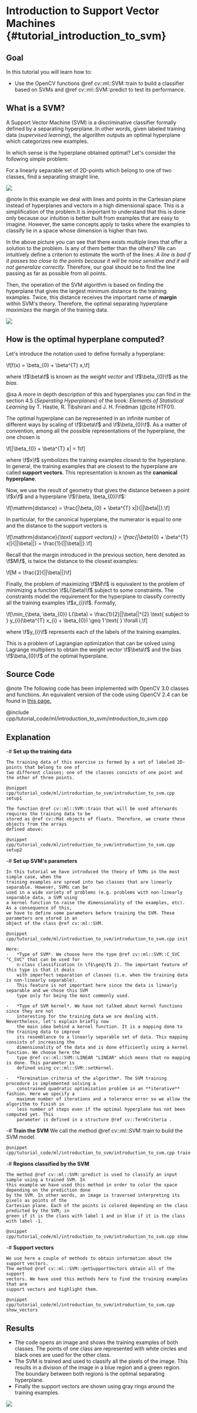 Introduction to Support Vector Machines {#tutorial_introduction_to_svm}
=======================================

Goal
----

In this tutorial you will learn how to:

-   Use the OpenCV functions @ref cv::ml::SVM::train to build a classifier based on SVMs and @ref
    cv::ml::SVM::predict to test its performance.

What is a SVM?
--------------

A Support Vector Machine (SVM) is a discriminative classifier formally defined by a separating
hyperplane. In other words, given labeled training data (*supervised learning*), the algorithm
outputs an optimal hyperplane which categorizes new examples.

In which sense is the hyperplane obtained optimal? Let's consider the following simple problem:

For a linearly separable set of 2D-points which belong to one of two classes, find a separating
straight line.

![](images/separating-lines.png)

@note In this example we deal with lines and points in the Cartesian plane instead of hyperplanes
and vectors in a high dimensional space. This is a simplification of the problem.It is important to
understand that this is done only because our intuition is better built from examples that are easy
to imagine. However, the same concepts apply to tasks where the examples to classify lie in a space
whose dimension is higher than two.

In the above picture you can see that there exists multiple lines that offer a solution to the
problem. Is any of them better than the others? We can intuitively define a criterion to estimate
the worth of the lines: <em> A line is bad if it passes too close to the points because it will be
noise sensitive and it will not generalize correctly. </em> Therefore, our goal should be to find
the line passing as far as possible from all points.

Then, the operation of the SVM algorithm is based on finding the hyperplane that gives the largest
minimum distance to the training examples. Twice, this distance receives the important name of
**margin** within SVM's theory. Therefore, the optimal separating hyperplane *maximizes* the margin
of the training data.

![](images/optimal-hyperplane.png)

How is the optimal hyperplane computed?
---------------------------------------

Let's introduce the notation used to define formally a hyperplane:

\f[f(x) = \beta_{0} + \beta^{T} x,\f]

where \f$\beta\f$ is known as the *weight vector* and \f$\beta_{0}\f$ as the *bias*.

@sa A more in depth description of this and hyperplanes you can find in the section 4.5 (*Seperating
Hyperplanes*) of the book: *Elements of Statistical Learning* by T. Hastie, R. Tibshirani and J. H.
Friedman (@cite HTF01).

The optimal hyperplane can be represented in an infinite number of different ways by
scaling of \f$\beta\f$ and \f$\beta_{0}\f$. As a matter of convention, among all the possible
representations of the hyperplane, the one chosen is

\f[|\beta_{0} + \beta^{T} x| = 1\f]

where \f$x\f$ symbolizes the training examples closest to the hyperplane. In general, the training
examples that are closest to the hyperplane are called **support vectors**. This representation is
known as the **canonical hyperplane**.

Now, we use the result of geometry that gives the distance between a point \f$x\f$ and a hyperplane
\f$(\beta, \beta_{0})\f$:

\f[\mathrm{distance} = \frac{|\beta_{0} + \beta^{T} x|}{||\beta||}.\f]

In particular, for the canonical hyperplane, the numerator is equal to one and the distance to the
support vectors is

\f[\mathrm{distance}_{\text{ support vectors}} = \frac{|\beta_{0} + \beta^{T} x|}{||\beta||} = \frac{1}{||\beta||}.\f]

Recall that the margin introduced in the previous section, here denoted as \f$M\f$, is twice the
distance to the closest examples:

\f[M = \frac{2}{||\beta||}\f]

Finally, the problem of maximizing \f$M\f$ is equivalent to the problem of minimizing a function
\f$L(\beta)\f$ subject to some constraints. The constraints model the requirement for the hyperplane to
classify correctly all the training examples \f$x_{i}\f$. Formally,

\f[\min_{\beta, \beta_{0}} L(\beta) = \frac{1}{2}||\beta||^{2} \text{ subject to } y_{i}(\beta^{T} x_{i} + \beta_{0}) \geq 1 \text{ } \forall i,\f]

where \f$y_{i}\f$ represents each of the labels of the training examples.

This is a problem of Lagrangian optimization that can be solved using Lagrange multipliers to obtain
the weight vector \f$\beta\f$ and the bias \f$\beta_{0}\f$ of the optimal hyperplane.

Source Code
-----------

@note The following code has been implemented with OpenCV 3.0 classes and functions. An equivalent version of the code using OpenCV 2.4 can be found in [this page.](http://docs.opencv.org/2.4/doc/tutorials/ml/introduction_to_svm/introduction_to_svm.html#introductiontosvms)

@include cpp/tutorial_code/ml/introduction_to_svm/introduction_to_svm.cpp

Explanation
-----------

-#  **Set up the training data**

    The training data of this exercise is formed by a set of labeled 2D-points that belong to one of
    two different classes; one of the classes consists of one point and the other of three points.

    @snippet cpp/tutorial_code/ml/introduction_to_svm/introduction_to_svm.cpp setup1

    The function @ref cv::ml::SVM::train that will be used afterwards requires the training data to be
    stored as @ref cv::Mat objects of floats. Therefore, we create these objects from the arrays
    defined above:

    @snippet cpp/tutorial_code/ml/introduction_to_svm/introduction_to_svm.cpp setup2

-#  **Set up SVM's parameters**

    In this tutorial we have introduced the theory of SVMs in the most simple case, when the
    training examples are spread into two classes that are linearly separable. However, SVMs can be
    used in a wide variety of problems (e.g. problems with non-linearly separable data, a SVM using
    a kernel function to raise the dimensionality of the examples, etc). As a consequence of this,
    we have to define some parameters before training the SVM. These parameters are stored in an
    object of the class @ref cv::ml::SVM.

    @snippet cpp/tutorial_code/ml/introduction_to_svm/introduction_to_svm.cpp init

    Here:
    -   *Type of SVM*. We choose here the type @ref cv::ml::SVM::C_SVC "C_SVC" that can be used for
        n-class classification (n \f$\geq\f$ 2). The important feature of this type is that it deals
        with imperfect separation of classes (i.e. when the training data is non-linearly separable).
        This feature is not important here since the data is linearly separable and we chose this SVM
        type only for being the most commonly used.

    -   *Type of SVM kernel*. We have not talked about kernel functions since they are not
        interesting for the training data we are dealing with. Nevertheless, let's explain briefly now
        the main idea behind a kernel function. It is a mapping done to the training data to improve
        its resemblance to a linearly separable set of data. This mapping consists of increasing the
        dimensionality of the data and is done efficiently using a kernel function. We choose here the
        type @ref cv::ml::SVM::LINEAR "LINEAR" which means that no mapping is done. This parameter is
        defined using cv::ml::SVM::setKernel.

    -   *Termination criteria of the algorithm*. The SVM training procedure is implemented solving a
        constrained quadratic optimization problem in an **iterative** fashion. Here we specify a
        maximum number of iterations and a tolerance error so we allow the algorithm to finish in
        less number of steps even if the optimal hyperplane has not been computed yet. This
        parameter is defined in a structure @ref cv::TermCriteria .

-#  **Train the SVM**
    We call the method @ref cv::ml::SVM::train to build the SVM model.

    @snippet cpp/tutorial_code/ml/introduction_to_svm/introduction_to_svm.cpp train

-#  **Regions classified by the SVM**

    The method @ref cv::ml::SVM::predict is used to classify an input sample using a trained SVM. In
    this example we have used this method in order to color the space depending on the prediction done
    by the SVM. In other words, an image is traversed interpreting its pixels as points of the
    Cartesian plane. Each of the points is colored depending on the class predicted by the SVM; in
    green if it is the class with label 1 and in blue if it is the class with label -1.

    @snippet cpp/tutorial_code/ml/introduction_to_svm/introduction_to_svm.cpp show

-#  **Support vectors**

    We use here a couple of methods to obtain information about the support vectors.
    The method @ref cv::ml::SVM::getSupportVectors obtain all of the support
    vectors. We have used this methods here to find the training examples that are
    support vectors and highlight them.

    @snippet cpp/tutorial_code/ml/introduction_to_svm/introduction_to_svm.cpp show_vectors

Results
-------

-   The code opens an image and shows the training examples of both classes. The points of one class
    are represented with white circles and black ones are used for the other class.
-   The SVM is trained and used to classify all the pixels of the image. This results in a division
    of the image in a blue region and a green region. The boundary between both regions is the
    optimal separating hyperplane.
-   Finally the support vectors are shown using gray rings around the training examples.

![](images/svm_intro_result.png)
